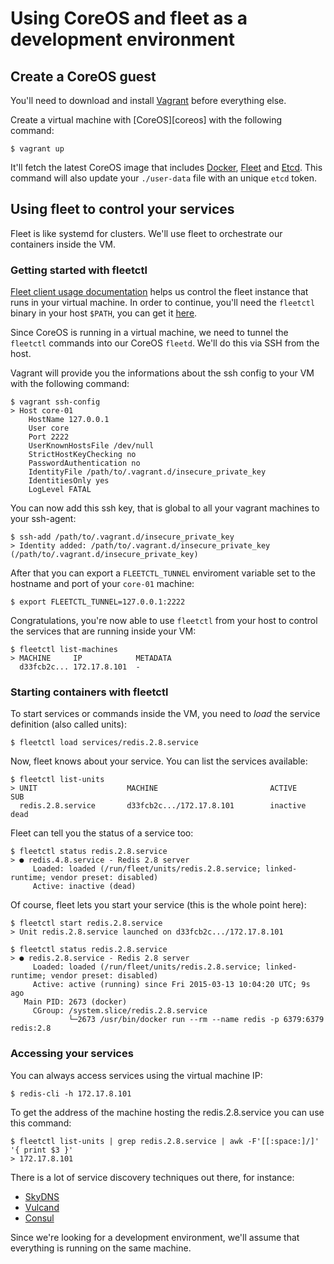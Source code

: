 # Using CoreOS and fleet as a development environment

## Create a CoreOS guest

You'll need to download and install [Vagrant][vagrant] before everything else.

Create a virtual machine with [CoreOS][coreos] with the following command:

    $ vagrant up

It'll fetch the latest CoreOS image that includes [Docker][docker],
[Fleet][fleet] and [Etcd][etcd]. This command will also update your
`./user-data` file with an unique `etcd` token.

## Using fleet to control your services

Fleet is like systemd for clusters. We'll use fleet to orchestrate our
containers inside the VM.

### Getting started with fleetctl

[Fleet client usage documentation][fleet-client] helps us control the fleet
instance that runs in your virtual machine. In order to continue, you'll need
the `fleetctl` binary in your host `$PATH`, you can get it [here][fleet-dl].

Since CoreOS is running in a virtual machine, we need to tunnel the `fleetctl`
commands into our CoreOS `fleetd`. We'll do this via SSH from the host.

Vagrant will provide you the informations about the ssh config to your VM with
the following command:

    $ vagrant ssh-config
    > Host core-01
        HostName 127.0.0.1
        User core
        Port 2222
        UserKnownHostsFile /dev/null
        StrictHostKeyChecking no
        PasswordAuthentication no
        IdentityFile /path/to/.vagrant.d/insecure_private_key
        IdentitiesOnly yes
        LogLevel FATAL

You can now add this ssh key, that is global to all your vagrant machines to
your ssh-agent:

    $ ssh-add /path/to/.vagrant.d/insecure_private_key
    > Identity added: /path/to/.vagrant.d/insecure_private_key (/path/to/.vagrant.d/insecure_private_key)

After that you can export a `FLEETCTL_TUNNEL` enviroment variable set to the
hostname and port of your `core-01` machine:

    $ export FLEETCTL_TUNNEL=127.0.0.1:2222

Congratulations, you're now able to use `fleetctl` from your host to control
the services that are running inside your VM:

    $ fleetctl list-machines
    > MACHINE     IP            METADATA
      d33fcb2c... 172.17.8.101  -

### Starting containers with fleetctl

To start services or commands inside the VM, you need to _load_ the service
definition (also called units):

    $ fleetctl load services/redis.2.8.service

Now, fleet knows about your service. You can list the services available:

    $ fleetctl list-units
    > UNIT                    MACHINE                         ACTIVE          SUB
      redis.2.8.service       d33fcb2c.../172.17.8.101        inactive        dead

Fleet can tell you the status of a service too:

    $ fleetctl status redis.2.8.service
    > ● redis.4.8.service - Redis 2.8 server
         Loaded: loaded (/run/fleet/units/redis.2.8.service; linked-runtime; vendor preset: disabled)
         Active: inactive (dead)

Of course, fleet lets you start your service (this is the whole point here):

    $ fleetctl start redis.2.8.service
    > Unit redis.2.8.service launched on d33fcb2c.../172.17.8.101

    $ fleetctl status redis.2.8.service
    > ● redis.2.8.service - Redis 2.8 server
         Loaded: loaded (/run/fleet/units/redis.2.8.service; linked-runtime; vendor preset: disabled)
         Active: active (running) since Fri 2015-03-13 10:04:20 UTC; 9s ago
       Main PID: 2673 (docker)
         CGroup: /system.slice/redis.2.8.service
                 └─2673 /usr/bin/docker run --rm --name redis -p 6379:6379 redis:2.8

### Accessing your services

You can always access services using the virtual machine IP:

    $ redis-cli -h 172.17.8.101

To get the address of the machine hosting the redis.2.8.service you can use
this command:

    $ fleetctl list-units | grep redis.2.8.service | awk -F'[[:space:]/]' '{ print $3 }'
    > 172.17.8.101

There is a lot of service discovery techniques out there, for instance:

* [SkyDNS][skydns]
* [Vulcand][vulcand]
* [Consul][consul]

Since we're looking for a development environment, we'll assume that everything
is running on the same machine.



[consul]: https://consul.io/
[core-os]: https://coreos.com/
[docker]: https://www.docker.com/
[etcd]: https://github.com/coreos/etcd
[fleet]: https://github.com/coreos/fleet
[fleet-client]: https://github.com/coreos/fleet/blob/master/Documentation/using-the-client.md
[fleet-dl]: https://github.com/coreos/fleet/releases
[skydns]: https://github.com/skynetservices/skydns
[vagrant]: https://www.vagrantup.com/
[vulcand]: https://vulcand.io/


